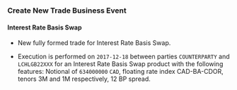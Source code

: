 ### Create New Trade Business Event

#### Interest Rate Basis Swap
- New fully formed trade for Interest Rate Basis Swap.

- Execution is performed on `2017-12-18` between parties
  `COUNTERPARTY` and `LCHLGB22XXX` for an
  Interest Rate Basis Swap product with the following
  features: Notional of `634000000` `CAD`, floating rate index CAD-BA-CDOR, tenors 3M and 1M respectively, 12 BP spread.